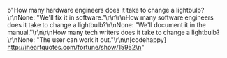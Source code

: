 b"How many hardware engineers does it take to change a lightbulb?\r\nNone: &quot;We'll fix it in software.&quot;\r\n\r\nHow many software engineers does it take to change a lightbulb?\r\nNone: &quot;We'll document it in the manual.&quot;\r\n\r\nHow many tech writers does it take to change a lightbulb?\r\nNone: &quot;The user can work it out.&quot;\r\n\n[codehappy] http://iheartquotes.com/fortune/show/15952\n"